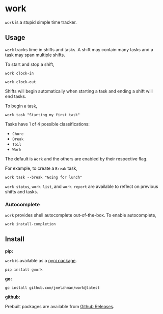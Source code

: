 # work

`work` is a stupid simple time tracker.

## Usage

`work` tracks time in shifts and tasks.
A shift may contain many tasks and a task may span multiple shifts.

To start and stop a shift,

```shell
work clock-in
```

```shell
work clock-out
```

Shifts will begin automatically when starting a task and ending a shift will end tasks.

To begin a task,

```shell
work task "Starting my first task"
```

Tasks have 1 of 4 possible classifications:

- `Chore`
- `Break`
- `Toil`
- `Work`

The default is `Work` and the others are enabled by their respective flag.

For example, to create a `Break` task,

```shell
work task --break "Going for lunch"
```

`work status`, `work list`, and `work report` are available to reflect on previous shifts and
tasks.

### Autocomplete

`work` provides shell autocomplete out-of-the-box.
To enable autocomplete,


```shell
work install-completion
```

## Install

**pip:**

`work` is available as a [pypi package](https://pypi.org/project/gwork/).

```shell
pip install gwork
```

**go:**

```shell
go install github.com/jmelahman/work@latest
```

**github:**

Prebuilt packages are available from [Github Releases](https://github.com/jmelahman/work/releases).
